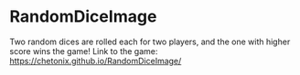 # RandomDiceImage
Two random dices are rolled each for two players, and the one with higher score wins the game!
Link to the game: https://chetonix.github.io/RandomDiceImage/
